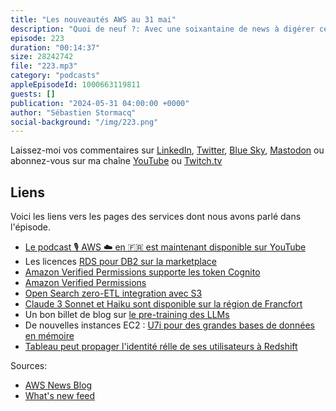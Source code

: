 ```yaml
---
title: "Les nouveautés AWS au 31 mai"
description: "Quoi de neuf ?: Avec une soixantaine de news à digérer ces deux dernières semaines, ca ne m'étonne pas que vous écoutiez cet épisode du podcast \U0001F399️ AWS ☁️ en français \U0001F1EB\U0001F1F7. J'ai accroché pour vous quelques nouveautés au sujet de RDS DB2, de OpenSearch zero ETL, de Verified Permissions et Cedar, de Event Bridge ainsi qu'une nouvelle famille d'instances EC2 pour ceux qui ont besoin de beaucoup de CPU et beaucoup de mémoire. "
episode: 223
duration: "00:14:37"
size: 28242742
file: "223.mp3"
category: "podcasts"
appleEpisodeId: 1000663119811
guests: []
publication: "2024-05-31 04:00:00 +0000"
author: "Sébastien Stormacq"
social-background: "/img/223.png"
---
```


Laissez-moi vos commentaires sur [LinkedIn](https://www.linkedin.com/in/sebastienstormacq/), [Twitter](https://twitter.com/sebsto), [Blue Sky](https://bsky.app/profile/sebsto.bsky.social), [Mastodon](https://awscommunity.social/@sebsto) ou abonnez-vous sur ma chaîne [YouTube](https://www.youtube.com/sebsto) ou [Twitch.tv](https://www.twitch.tv/sebAWS)

## Liens

Voici les liens vers les pages des services dont nous avons parlé dans l'épisode.

- [Le podcast 🎙 AWS ☁️ en 🇫🇷 est maintenant disponible sur YouTube](https://www.youtube.com/watch?v=FoiENh1_kjU&list=PLZ_TUMnTqfu9lG7nh_3VHJ1iM2q9grWvd&pp=gAQBiAQB)
- Les licences [RDS pour DB2 sur la marketplace](https://aws.amazon.com/about-aws/whats-new/2024/05/amazon-rds-db2-hourly-licensing-ibm-aws-marketplace/)
- [Amazon Verified Permissions supporte les token Cognito](https://aws.amazon.com/about-aws/whats-new/2024/05/amazon-verified-permissions-support-cognito-tokens/)
- [Amazon Verified Permissions](https://aws.amazon.com/verified-permissions/)
- [Open Search zero-ETL integration avec S3](https://aws.amazon.com/about-aws/whats-new/2024/05/amazon-opensearch-zero-etl-integration-s3/)
- [Claude 3 Sonnet et Haiku sont disponible sur la région de Francfort](https://aws.amazon.com/about-aws/whats-new/2024/05/claude-3-sonnet-haiku-amazon-bedrock-frankfurt-region/)
- Un bon billet de blog sur [le pre-training des LLMs](https://medium.com/@gilinachum/llm-domain-adaptation-using-continued-pre-training-part-1-3-e3d10fcfdae1)
- De nouvelles instances EC2 : [U7i pour des grandes bases de données en mémoire](https://aws.amazon.com/blogs/aws/amazon-ec2-high-memory-u7i-instances-for-large-in-memory-databases/)
- [Tableau peut propager l'identité rélle de ses utilisateurs à Redshift](https://aws.amazon.com/blogs/aws/aws-analytics-services-streamline-user-access-to-data-permissions-setting-and-auditing/)

Sources: 

- [AWS News Blog](https://aws.amazon.com/blogs/aws/)
- [What's new feed](https://aws.amazon.com/about-aws/whats-new/2023/)
